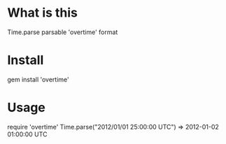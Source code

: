# What is this
Time.parse parsable 'overtime' format

# Install
gem install 'overtime'

# Usage
require 'overtime'
Time.parse("2012/01/01 25:00:00 UTC")
  => 2012-01-02 01:00:00 UTC

